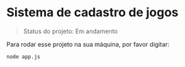 # Sistema de cadastro de jogos

>Status do projeto: Em andamento

Para rodar esse projeto na sua máquina, por favor digitar:
```
node app.js
```
